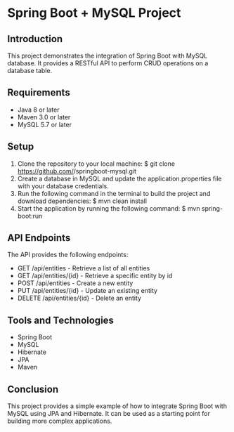 # Spring Boot + MySQL Project

## Introduction
This project demonstrates the integration of Spring Boot with MySQL database. It provides a RESTful API to perform CRUD operations on a database table.

## Requirements
- Java 8 or later
- Maven 3.0 or later
- MySQL 5.7 or later

## Setup
1. Clone the repository to your local machine:
$ git clone https://github.com/<your-username>/springboot-mysql.git
2. Create a database in MySQL and update the application.properties file with your database credentials.
3. Run the following command in the terminal to build the project and download dependencies:
$ mvn clean install
4. Start the application by running the following command:
$ mvn spring-boot:run

## API Endpoints
The API provides the following endpoints:
- GET /api/entities - Retrieve a list of all entities
- GET /api/entities/{id} - Retrieve a specific entity by id
- POST /api/entities - Create a new entity
- PUT /api/entities/{id} - Update an existing entity
- DELETE /api/entities/{id} - Delete an entity

## Tools and Technologies
- Spring Boot
- MySQL
- Hibernate
- JPA
- Maven

## Conclusion
This project provides a simple example of how to integrate Spring Boot with MySQL using JPA and Hibernate. It can be used as a starting point for building more complex applications.

